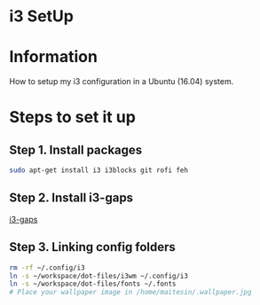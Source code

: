 i3 SetUp
========

# Information
How to setup my i3 configuration in a Ubuntu (16.04) system.

# Steps to set it up

## Step 1. Install packages
```bash
sudo apt-get install i3 i3blocks git rofi feh 
```

## Step 2. Install i3-gaps
[i3-gaps](https://github.com/Airblader/i3)

## Step 3. Linking config folders
```bash
rm -rf ~/.config/i3
ln -s ~/workspace/dot-files/i3wm ~/.config/i3
ln -s ~/workspace/dot-files/fonts ~/.fonts
# Place your wallpaper image in /home/maitesin/.wallpaper.jpg
```
